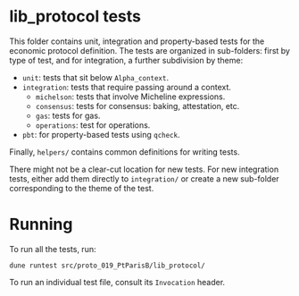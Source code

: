 # lib_protocol tests

This folder contains unit, integration and property-based tests for
the economic protocol definition. The tests are organized in
sub-folders: first by type of test, and for integration, a further
subdivision by theme:

- `unit`: tests that sit below `Alpha_context`.
- `integration`: tests that require passing around a context.
  - `michelson`: tests that involve Micheline expressions.
  - `consensus`: tests for consensus: baking, attestation, etc.
  - `gas`: tests for gas.
  - `operations`: test for operations.
- `pbt`: for property-based tests using `qcheck`.

Finally, `helpers/` contains common definitions for writing tests.

There might not be a clear-cut location for new tests. For new
integration tests, either add them directly to `integration/` or
create a new sub-folder corresponding to the theme of the test.

# Running

To run all the tests, run:

```
dune runtest src/proto_019_PtParisB/lib_protocol/
```

To run an individual test file, consult its `Invocation` header.
